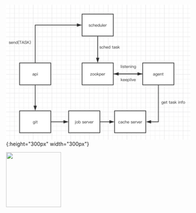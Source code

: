 

![Alt text](https://github.com/kaerdo/Rscheduler/raw/master/Screenshots/www.jpeg){:height="300px" width="300px"}

<img width="150" height="150" src="![Alt text](https://github.com/kaerdo/Rscheduler/raw/master/Screenshots/www.jpeg)"/>
